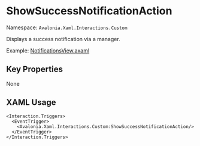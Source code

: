 # ShowSuccessNotificationAction

Namespace: `Avalonia.Xaml.Interactions.Custom`

Displays a success notification via a manager.

Example: [NotificationsView.axaml](samples/BehaviorsTestApplication/Views/Pages/NotificationsView.axaml)

## Key Properties
None

## XAML Usage
```xaml
<Interaction.Triggers>
  <EventTrigger>
    <Avalonia.Xaml.Interactions.Custom:ShowSuccessNotificationAction/>
  </EventTrigger>
</Interaction.Triggers>
```
